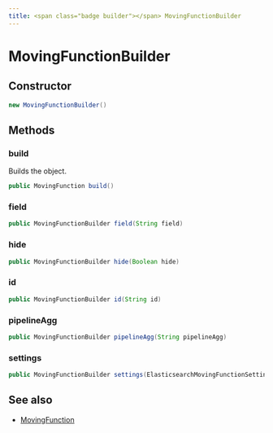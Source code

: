 ```yaml
---
title: <span class="badge builder"></span> MovingFunctionBuilder
---
```

# <span class="badge builder"></span> MovingFunctionBuilder

## Constructor

```java
new MovingFunctionBuilder()
```
## Methods

### <span class="badge object-method"></span> build

Builds the object.

```java
public MovingFunction build()
```

### <span class="badge object-method"></span> field

```java
public MovingFunctionBuilder field(String field)
```

### <span class="badge object-method"></span> hide

```java
public MovingFunctionBuilder hide(Boolean hide)
```

### <span class="badge object-method"></span> id

```java
public MovingFunctionBuilder id(String id)
```

### <span class="badge object-method"></span> pipelineAgg

```java
public MovingFunctionBuilder pipelineAgg(String pipelineAgg)
```

### <span class="badge object-method"></span> settings

```java
public MovingFunctionBuilder settings(ElasticsearchMovingFunctionSettings settings)
```

## See also

 * <span class="badge object-type-class"></span> [MovingFunction](./object-MovingFunction.md)
